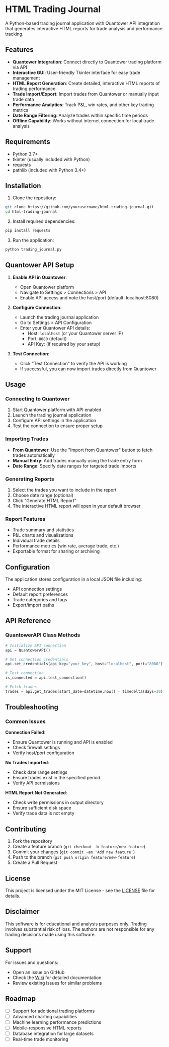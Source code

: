 # HTML Trading Journal

A Python-based trading journal application with Quantower API integration that generates interactive HTML reports for trade analysis and performance tracking.

## Features

- **Quantower Integration**: Connect directly to Quantower trading platform via API
- **Interactive GUI**: User-friendly Tkinter interface for easy trade management
- **HTML Report Generation**: Create detailed, interactive HTML reports of trading performance
- **Trade Import/Export**: Import trades from Quantower or manually input trade data
- **Performance Analytics**: Track P&L, win rates, and other key trading metrics
- **Date Range Filtering**: Analyze trades within specific time periods
- **Offline Capability**: Works without internet connection for local trade analysis

## Requirements

- Python 3.7+
- tkinter (usually included with Python)
- requests
- pathlib (included with Python 3.4+)

## Installation

1. Clone the repository:
```bash
git clone https://github.com/yourusername/html-trading-journal.git
cd html-trading-journal
```

2. Install required dependencies:
```bash
pip install requests
```

3. Run the application:
```bash
python trading_journal.py
```

## Quantower API Setup

1. **Enable API in Quantower**:
   - Open Quantower platform
   - Navigate to Settings > Connections > API
   - Enable API access and note the host/port (default: localhost:8080)

2. **Configure Connection**:
   - Launch the trading journal application
   - Go to Settings > API Configuration
   - Enter your Quantower API details:
     - Host: `localhost` (or your Quantower server IP)
     - Port: `8080` (default)
     - API Key: (if required by your setup)

3. **Test Connection**:
   - Click "Test Connection" to verify the API is working
   - If successful, you can now import trades directly from Quantower

## Usage

### Connecting to Quantower
1. Start Quantower platform with API enabled
2. Launch the trading journal application
3. Configure API settings in the application
4. Test the connection to ensure proper setup

### Importing Trades
- **From Quantower**: Use the "Import from Quantower" button to fetch trades automatically
- **Manual Entry**: Add trades manually using the trade entry form
- **Date Range**: Specify date ranges for targeted trade imports

### Generating Reports
1. Select the trades you want to include in the report
2. Choose date range (optional)
3. Click "Generate HTML Report"
4. The interactive HTML report will open in your default browser

### Report Features
- Trade summary and statistics
- P&L charts and visualizations
- Individual trade details
- Performance metrics (win rate, average trade, etc.)
- Exportable format for sharing or archiving

## Configuration

The application stores configuration in a local JSON file including:
- API connection settings
- Default report preferences
- Trade categories and tags
- Export/import paths

## API Reference

### QuantowerAPI Class Methods

```python
# Initialize API connection
api = QuantowerAPI()

# Set connection credentials
api.set_credentials(api_key="your_key", host="localhost", port="8080")

# Test connection
is_connected = api.test_connection()

# Fetch trades
trades = api.get_trades(start_date=datetime.now() - timedelta(days=30))
```

## Troubleshooting

### Common Issues

**Connection Failed**:
- Ensure Quantower is running and API is enabled
- Check firewall settings
- Verify host/port configuration

**No Trades Imported**:
- Check date range settings
- Ensure trades exist in the specified period
- Verify API permissions

**HTML Report Not Generated**:
- Check write permissions in output directory
- Ensure sufficient disk space
- Verify trade data is not empty

## Contributing

1. Fork the repository
2. Create a feature branch (`git checkout -b feature/new-feature`)
3. Commit your changes (`git commit -am 'Add new feature'`)
4. Push to the branch (`git push origin feature/new-feature`)
5. Create a Pull Request

## License

This project is licensed under the MIT License - see the [LICENSE](LICENSE) file for details.

## Disclaimer

This software is for educational and analysis purposes only. Trading involves substantial risk of loss. The authors are not responsible for any trading decisions made using this software.

## Support

For issues and questions:
- Open an issue on GitHub
- Check the [Wiki](../../wiki) for detailed documentation
- Review existing issues for similar problems

## Roadmap

- [ ] Support for additional trading platforms
- [ ] Advanced charting capabilities
- [ ] Machine learning performance predictions
- [ ] Mobile-responsive HTML reports
- [ ] Database integration for large datasets
- [ ] Real-time trade monitoring
